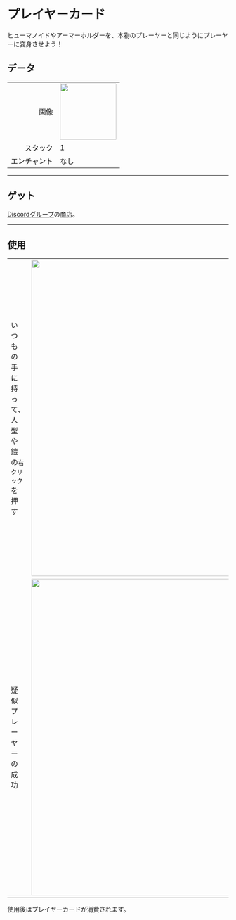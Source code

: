 # プレイヤーカード
ヒューマノイドやアーマーホルダーを、本物のプレーヤーと同じようにプレーヤーに変身させよう！

## データ
<table>
    <tr><td align="end">画像</td><td><img src="https://i.imgur.com/nSlDuha.png" width="128"/></td></tr>
    <tr><td align="end">スタック</td><td>1</td></tr>
    <tr><td align="end">エンチャント</td><td>なし</td></tr>
</table>

---

## ゲット
[Discordグループ](../feature/discord_server.md)の[商店](https://discord.com/channels/1040647480972415006/1048245781515210852)。

---

## 使用
<table>
    <tr><td>いつもの手に持って、人型や鎧の<code>右クリック</code>を押す</td><td><img src="https://i.imgur.com/LgRaNmZ.png" width="720"/></td></tr>
    <tr><td>疑似プレーヤーの成功</td><td><img src="https://i.imgur.com/pSmY96m.png" width="720"/></td></tr>
</table>

使用後はプレイヤーカードが消費されます。
